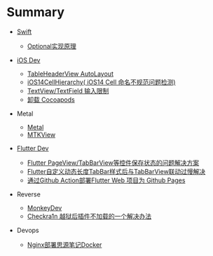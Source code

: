 # Summary





- [Swift](./Swift/ReadME.md)
  - [Optional实现原理](./Swift/optional.md)
- [iOS Dev](./iOS/ReadME.md)
  - [TableHeaderView AutoLayout](./iOS/TableViewHeaderViewAutoHeight.md)
  - [iOS14CellHierarchy( iOS14 Cell 命名不规范问题检测)](./iOS/iOS14CellHierarchy.md)
  - [TextView/TextField 输入限制](iOS/TextFieldByteLimit.md)
  - [卸载 Cocoapods](iOS/UninstallCocoapods.md)
- Metal
  - [Metal](Metal/Metal.md)
  - [MTKView](Metal/MTKView.md)
  
- [Flutter Dev](./Flutter/ReadMe.md)
  - [Flutter PageView/TabBarView等控件保存状态的问题解决方案](./Flutter/storageState.md)
  - [Flutter自定义动态长度TabBar样式后与TabBarView联动过慢解决](./Flutter/tabbarview.md)
  - [通过Github Action部署Flutter Web 项目为 Github Pages](./Flutter/webongithubpage.md)






- Reverse
  - [MonkeyDev](Reverse/MonkeyDev.md)
  - [Checkra1n 越狱后插件不加载的一个解决办法](Reverse/TweakFail.md)



- Devops	
  - [Nginx部署思源笔记Docker](./Devops/nginxsiyuan.md)
